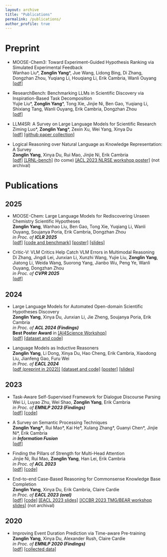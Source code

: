 ```yaml
---
layout: archive
title: "Publications"
permalink: /publications/
author_profile: true
---
```


# Preprint
* MOOSE-Chem3: Toward Experiment-Guided Hypothesis Ranking via Simulated Experimental Feedback  
Wanhao Liu\*, **Zonglin Yang**\*, Jue Wang, Lidong Bing, Di Zhang, Dongzhan Zhou, Yuqiang Li, Houqiang Li, Erik Cambria, Wanli Ouyang  
[[pdf]](https://arxiv.org/pdf/2505.17873)

* ResearchBench: Benchmarking LLMs in Scientific Discovery via Inspiration-Based Task Decomposition  
Yujie Liu*, **Zonglin Yang**\*, Tong Xie, Jinjie Ni, Ben Gao, Yuqiang Li, Shixiang Tang, Wanli Ouyang, Erik Cambria, Dongzhan Zhou  
[[pdf]](https://arxiv.org/pdf/2503.21248)  
  

* LLM4SR: A Survey on Large Language Models for Scientific Research  
Ziming Luo\*, **Zonglin Yang**\*, Zexin Xu, Wei Yang, Xinya Du  
[[pdf]](https://arxiv.org/pdf/2501.04306) [[github paper collection]](https://github.com/du-nlp-lab/LLM4SR)

* Logical Reasoning over Natural Language as Knowledge Representation: A Survey  
**Zonglin Yang**, Xinya Du, Rui Mao, Jinjie Ni, Erik Cambria  
[[pdf]](https://arxiv.org/pdf/2303.12023.pdf) [[LRNL-bench]](https://github.com/ZonglinY/LRNL-bench) (to come) [[ACL 2023 NLRSE workshop poster]](https://github.com/ZonglinY/ZonglinY.github.io/blob/master/_data/_Poster__Logical_Reasoning_over_Natural_Language_as_Knowledge_Representation__A_Survey.pdf) (not archival)  
  

# Publications

## 2025
* MOOSE-Chem: Large Language Models for Rediscovering Unseen Chemistry Scientific Hypotheses  
**Zonglin Yang**, Wanhao Liu, Ben Gao, Tong Xie, Yuqiang Li, Wanli Ouyang, Soujanya Poria, Erik Cambria, Dongzhan Zhou  
*in Proc. of **ICLR 2025***  
[[pdf]](https://arxiv.org/abs/2410.07076) [[code and benchmark]](https://github.com/ZonglinY/MOOSE-Chem.git) [[poster]](https://github.com/ZonglinY/ZonglinY.github.io/blob/master/_data/MOOSE_Chem_Poster.pdf) [[slides]](https://github.com/ZonglinY/ZonglinY.github.io/blob/master/_data/MOOSE-Chem.pptx)

* Critic-V: VLM Critics Help Catch VLM Errors in Multimodal Reasoning   
Di Zhang, Jingdi Lei, Junxian Li, Xunzhi Wang, Yujie Liu, **Zonglin Yang**, Jiatong Li, Weida Wang, Suorong Yang, Jianbo Wu, Peng Ye, Wanli Ouyang, Dongzhan Zhou  
*in Proc. of **CVPR 2025***  
[[pdf]](https://arxiv.org/abs/2411.18203) 

## 2024
* Large Language Models for Automated Open-domain Scientific Hypotheses Discovery   
  **Zonglin Yang**, Xinya Du, Junxian Li, Jie Zheng, Soujanya Poria, Erik Cambria  
  *in Proc. of **ACL 2024 (Findings)***  
  **Best Poster Award** in [[AI4Science Workshop]](https://ai4sciencecommunity.github.io/icml24/award.html)  
  [[pdf]](https://arxiv.org/pdf/2309.02726.pdf) [[dataset and code]](https://github.com/ZonglinY/MOOSE)  
  

  
* Language Models as Inductive Reasoners  
  **Zonglin Yang**, Li Dong, Xinya Du, Hao Cheng, Erik Cambria, Xiaodong Liu, Jianfeng Gao, Furu Wei  
  *in Proc. of **EACL 2024***   
  [[pdf (preprint in 2022)]](https://aclanthology.org/2024.eacl-long.13/) [[dataset and code]](https://github.com/ZonglinY/Inductive_Reasoning) [[poster]](https://github.com/ZonglinY/ZonglinY.github.io/blob/master/_data/_EACL_2024_poster__Language_Models_as_Inductive_Reasoners.pdf) [[slides]](https://github.com/ZonglinY/ZonglinY.github.io/blob/master/_data/EACL%202024%20Language%20Models%20as%20Inductive%20Reasoners.pptx)  
  

## 2023
* Task-Aware Self-Supervised Framework for Dialogue Discourse Parsing  
  Wei Li, Luyao Zhu, Wei Shao, **Zonglin Yang**, Erik Cambria  
  *in Proc. of **EMNLP 2023 (Findings)***  
  [[pdf]](https://sentic.net/task-aware-self-supervised-dialogue-discourse-parsing.pdf) [[code]](https://github.com/senticnet/DialogDP)

* A Survey on Semantic Processing Techniques  
  **Zonglin Yang\***, Rui Mao\*, Kai He\*, Xulang Zhang\*, Guanyi Chen\*, Jinjie Ni\*, Erik Cambria  
  *in **Information Fusion***  
  [[pdf]](https://arxiv.org/pdf/2310.18345.pdf)
  
* Finding the Pillars of Strength for Multi-Head Attention  
  Jinjie Ni, Rui Mao, **Zonglin Yang**, Han Lei, Erik Cambria  
  *in Proc. of **ACL 2023***  
  [[pdf]](https://arxiv.org/pdf/2305.14380.pdf) [[code]](https://github.com/Psycoy/ACL-2023-Grouped-Head-Attention)

* End-to-end Case-Based Reasoning for Commonsense Knowledge Base Completion  
  **Zonglin Yang**, Xinya Du, Erik Cambria, Claire Cardie  
  *in Proc. of **EACL 2023** **(oral)***  
  [[pdf]](https://aclanthology.org/2023.eacl-main.255.pdf) [[code]](https://github.com/ZonglinY/ECBRF_Case_Based_Reasoning_with_PLM) [[EACL 2023 slides]](https://github.com/ZonglinY/ZonglinY.github.io/blob/master/_data/EACL%20presentation.pptx) [[ICCBR 2023 TMG/BEAR workshop slides]](https://github.com/ZonglinY/ZonglinY.github.io/blob/master/_data/ICCBR_workshop_ECBRF.pptx) (not archival)

  
## 2020
* Improving Event Duration Prediction via Time-aware Pre-training  
  **Zonglin Yang**, Xinya Du, Alexander Rush, Claire Cardie  
  *in Proc. of **EMNLP 2020 (Findings)***  
  [[pdf]](https://aclanthology.org/2020.findings-emnlp.302.pdf) [[collected data]](https://github.com/ZonglinY/Improving-Event-Duration-Prediction-via-Time-aware-Pre-training)
  
  


